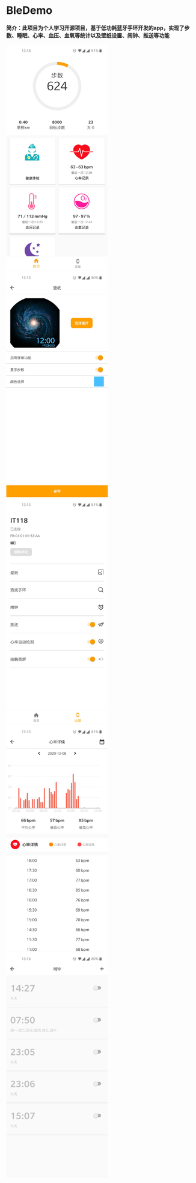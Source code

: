 # BleDemo
**简介：此项目为个人学习开源项目，基于低功耗蓝牙手环开发的app，实现了步数、睡眠、心率、血压、血氧等统计以及壁纸设置、闹钟、推送等功能**


<div>
   <img src="https://github.com/SmartVive/BleDemo/blob/main/screenShot/116680912166434847.jpg"  height="600" width="270">
   <img src="https://github.com/SmartVive/BleDemo/blob/main/screenShot/41865219170645244.jpg"  height="600" width="270">
   <img src="https://github.com/SmartVive/BleDemo/blob/main/screenShot/52531429862448297.jpg"  height="600" width="270">
   <img src="https://github.com/SmartVive/BleDemo/blob/main/screenShot/687126564397815300.jpg"  height="600" width="270">
   <img src="https://github.com/SmartVive/BleDemo/blob/main/screenShot/764106823002934861.jpg"  height="600" width="270">
</div>
